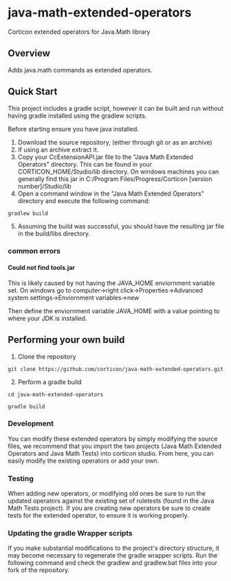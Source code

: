 # java-math-extended-operators
Corticon extended operators for Java.Math library

## Overview
Adds java.math commands as extended operators.

## Quick Start
This project includes a gradle script, however it can be built and run without having gradle installed using the gradlew scripts.

Before starting ensure you have java installed.

1. Download the source repository, (either through git or as an archive)
2. If using an archive extract it.
3. Copy your CcExtensionAPI.jar file to the "Java Math Extended Operators" directory. This can be found in your CORTICON_HOME/Studio/lib directory. On windows machines you can generally find this jar in C:/Program Files/Progress/Corticon [version number]/Studio/lib
4. Open a command window in the "Java Math Extended Operators" directory and execute the following command:

 ```
 gradlew build
 ```

5. Assuming the build was successful, you should have the resulting jar file in the build/libs directory.

### common errors
#### Could not find tools.jar
 This is likely caused by not having the JAVA_HOME enviornment variable set. On windows go to computer->right click->Properties->Advanced system settings->Enviornment variables->new

 Then define the enviornment variable JAVA_HOME with a value pointing to where your JDK is installed.

## Performing your own build

 1. Clone the repository
 ```
 git clone https://github.com/corticon/java-math-extended-operators.git
 ```

 2. Perform a gradle build
 ```
 cd java-math-extended-operators
 ```
 ```
 gradle build
 ```

### Development
You can modify these extended operators by simply modifying the source files, we recommend that you import the two projects (Java Math Extended Operators and Java Math Tests) into corticon studio. From here, you can easily modify the existing operators or add your own.

### Testing
When adding new operators, or modifying old ones be sure to run the updated operators against the existing set of ruletests (found in the Java Math Tests project). If you are creating new operators be sure to create tests for the extended operator, to ensure it is working properly.

### Updating the gradle Wrapper scripts
If you make substantial modifications to the project's directory structure, it may become necessary to regenerate the gradle wrapper scripts. Run the following command and check the gradlew and gradlew.bat files into your fork of the repository.

